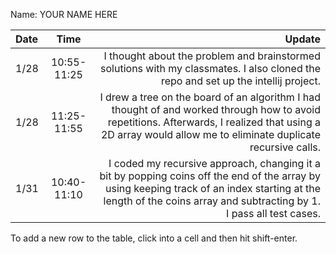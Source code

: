 Name: YOUR NAME HERE

| Date |    Time     |                                                                                                                                                                                                               Update |
|:-----|:-----------:|---------------------------------------------------------------------------------------------------------------------------------------------------------------------------------------------------------------------:|
| 1/28 | 10:55-11:25 |                                                                                   I thought about the problem and brainstormed solutions with my classmates. I also cloned the repo and set up the intellij project. |
| 1/28 | 11:25-11:55 |         I drew a tree on the board of an algorithm I had thought of and worked through how to avoid repetitions. Afterwards, I realized that using a 2D array would allow me to eliminate duplicate recursive calls. |
| 1/31 | 10:40-11:10 | I coded my recursive approach, changing it a bit by popping coins off the end of the array by using keeping track of an index starting at the length of the coins array and subtracting by 1. I pass all test cases. |


To add a new row to the table, click into a cell and then hit shift-enter.